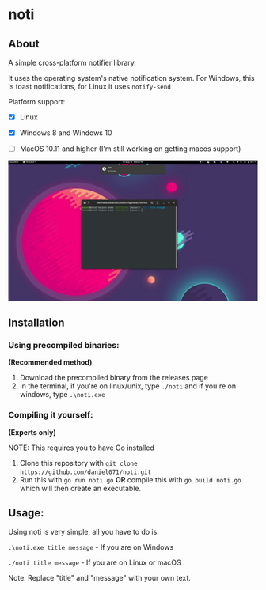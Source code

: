 # noti
## About
A simple cross-platform notifier library.

It uses the operating system's native notification system. For Windows, this
is toast notifications, for Linux it uses `notify-send`

Platform support:

- [x] Linux
- [x] Windows 8 and Windows 10
- [ ] MacOS 10.11 and higher (I'm still working on getting macos support)


![A screenshot of noti on the GNOME desktop](https://raw.githubusercontent.com/daniel071/noti/master/Screenshots/notiExample.png)

## Installation
### Using precompiled binaries:
**(Recommended method)**
1. Download the precompiled binary from the releases page
2. In the terminal, if you're on linux/unix, type `./noti` and if you're
on windows, type `.\noti.exe`


### Compiling it yourself:
**(Experts only)**

NOTE: This requires you to have Go installed
1. Clone this repository with `git clone https://github.com/daniel071/noti.git`
2. Run this with `go run noti.go` **OR** compile this with `go build noti.go`
which will then create an executable.

## Usage:
Using noti is very simple, all you have to do is:

`.\noti.exe title message` - If you are on Windows

`./noti title message` - If you are on Linux or macOS

Note: Replace "title" and "message" with your own text.
